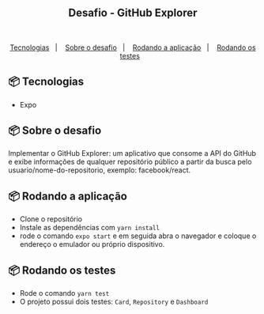 <h2 align="center">Desafio - GitHub Explorer</h2>

</br>

<p align="center">
  <a href="#-tecnologias">Tecnologias</a>&nbsp;&nbsp;&nbsp;|&nbsp;&nbsp;&nbsp;
  <a href="#-projeto">Sobre o desafio</a>&nbsp;&nbsp;&nbsp;|&nbsp;&nbsp;&nbsp;
  <a href="#-projeto">Rodando a aplicação</a>&nbsp;&nbsp;&nbsp;|&nbsp;&nbsp;&nbsp;
  <a href="#-tecnologias">Rodando os testes</a>&nbsp;&nbsp;&nbsp;
</p>

## 📦 Tecnologias

- Expo

## 📦 Sobre o desafio

Implementar o GitHub Explorer: um aplicativo que consome a API do GitHub e exibe informações de qualquer repositório público a partir da busca pelo usuario/nome-do-repositorio, exemplo: facebook/react.

## 📦 Rodando a aplicação

- Clone o repositório
- Instale as dependências com `yarn install`
- rode o comando `expo start` e em seguida abra o navegador e coloque o endereço o emulador ou próprio dispositivo.

## 📦 Rodando os testes

- Rode o comando `yarn test`
- O projeto possui dois testes: `Card`, `Repository` e `Dashboard`